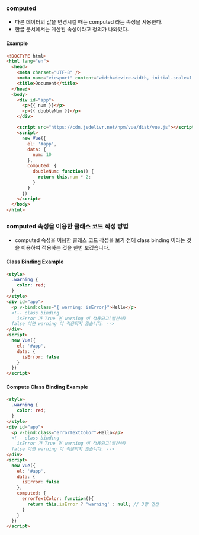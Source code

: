 ### computed

- 다른 데이터의 값을 변경시킬 때는 computed 라는 속성을 사용한다.
- 한글 문서에서는 계산된 속성이라고 정의가 나와있다.

#### Example
```html
<!DOCTYPE html>
<html lang="en">
  <head>
    <meta charset="UTF-8" />
    <meta name="viewport" content="width=device-width, initial-scale=1.0" />
    <title>Document</title>
  </head>
  <body>
    <div id="app">
      <p>{{ num }}</p>
      <p>{{ doubleNum }}</p>
    </div>

    <script src="https://cdn.jsdelivr.net/npm/vue/dist/vue.js"></script>
    <script>
      new Vue({
        el: '#app',
        data: {
          num: 10
        },
        computed: {
          doubleNum: function() {
            return this.num * 2;
          }
        }
      })
    </script>
  </body>
</html>
```

### computed 속성을 이용한 클래스 코드 작성 방법

- computed 속성을 이용한 클래스 코드 작성을 보기 전에 class binding 이라는 것을 이용하여 적용하는 것을 한번 보겠습니다.
#### Class Binding Example
```html
<style>
  .warning {
    color: red;
  }
</style>
<div id="app">
  <p v-bind:class="{ warning: isError}">Hello</p>
  <!-- class binding 
    isError 가 True 면 warning 이 적용되고(빨간색)
  false 이면 warning 이 적용되지 않습니다. -->
</div>
<script>
  new Vue({
    el: '#app',
    data: {
      isError: false
    }
  })
</script>
```

#### Compute Class Binding Example
```html
<style>
  .warning {
    color: red;
  }
</style>
<div id="app">
  <p v-bind:class="errorTextColor">Hello</p>
  <!-- class binding 
    isError 가 True 면 warning 이 적용되고(빨간색)
  false 이면 warning 이 적용되지 않습니다. -->
</div>
<script>
  new Vue({
    el: '#app',
    data: {
      isError: false
    },
    computed: {
      errorTextColor: function(){
        return this.isError ? 'warning' : null; // 3항 연산
      }
    }
  })
</script>
```
